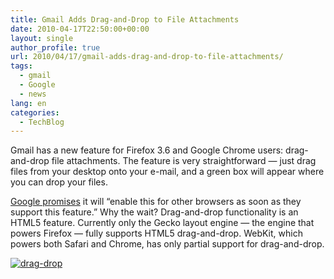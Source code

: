 ```yaml
---
title: Gmail Adds Drag-and-Drop to File Attachments
date: 2010-04-17T22:50:00+00:00
layout: single
author_profile: true
url: 2010/04/17/gmail-adds-drag-and-drop-to-file-attachments/
tags:
  - gmail
  - Google
  - news
lang: en
categories: 
  - TechBlog
---
```

Gmail has a new feature for Firefox 3.6 and Google Chrome users: drag-and-drop file attachments. The feature is very straightforward — just drag files from your desktop onto your e-mail, and a green box will appear where you can drop your files. 

[Google promises](http://gmailblog.blogspot.com/2010/04/drag-and-drop-attachments-onto-messages.html) it will “enable this for other browsers as soon as they support this feature.” Why the wait? Drag-and-drop functionality is an HTML5 feature. Currently only the Gecko layout engine — the engine that powers Firefox — fully supports HTML5 drag-and-drop. WebKit, which powers both Safari and Chrome, has only partial support for drag-and-drop. 

[![drag-drop](http://lh5.ggpht.com/_vaUVXcmC3OI/S8o0RaANFGI/AAAAAAAACBw/hYb_1pYTX-k/dragdrop_thumb2.png?imgmax=800 "drag-drop")](http://lh6.ggpht.com/_vaUVXcmC3OI/S8o0MNcvCXI/AAAAAAAACBs/wEAALYdVNfc/s1600-h/dragdrop4.png)